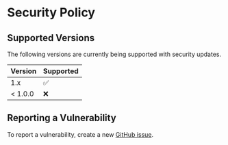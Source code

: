 # Security Policy

## Supported Versions

The following versions are currently being supported with security updates.

| Version | Supported          |
| ------- | ------------------ |
| 1.x     | :white_check_mark: |
| < 1.0.0 | :x:                |

## Reporting a Vulnerability

To report a vulnerability, create a new [GitHub issue](https://github.com/communitybridge/easycla-landing-page/issues?q=is%3Aissue+is%3Aopen+sort%3Aupdated-desc).
